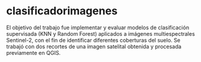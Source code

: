 # clasificadorimagenes
El objetivo del trabajo fue implementar y evaluar modelos de clasificación supervisada (KNN y Random Forest) aplicados a imágenes multiespectrales Sentinel-2, con el fin de identificar diferentes coberturas del suelo. Se trabajó con dos recortes de una imagen satelital obtenida y procesada previamente en QGIS. 
